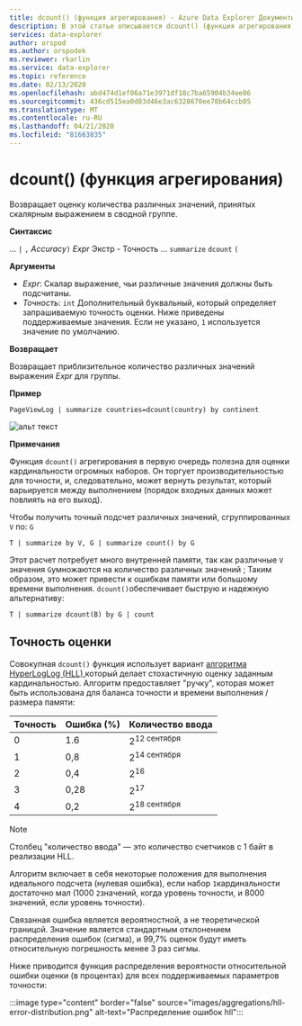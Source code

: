 ```yaml
---
title: dcount() (функция агрегирования) - Azure Data Explorer Документы Майкрософт
description: В этой статье описывается dcount() (функция агрегирования) в Azure Data Explorer.
services: data-explorer
author: orspod
ms.author: orspodek
ms.reviewer: rkarlin
ms.service: data-explorer
ms.topic: reference
ms.date: 02/13/2020
ms.openlocfilehash: abd474d1ef06a71e3971df18c7ba65904b34ee06
ms.sourcegitcommit: 436cd515ea0d83d46e3ac6328670ee78b64ccb05
ms.translationtype: MT
ms.contentlocale: ru-RU
ms.lasthandoff: 04/21/2020
ms.locfileid: "81663835"
---
```

# <a name="dcount-aggregation-function"></a>dcount() (функция агрегирования)

Возвращает оценку количества различных значений, принятых скалярным выражением в сводной группе.

**Синтаксис**

... `|` `,` *Accuracy*`)` *Expr* Экстр - Точность ... `summarize` `dcount` `(`

**Аргументы**

* *Expr*: Скалар выражение, чьи различные значения должны быть подсчитаны.
* *Точность*: `int` Дополнительный буквальный, который определяет запрашиваемую точность оценки. Ниже приведены поддерживаемые значения. Если не указано, `1` используется значение по умолчанию.

**Возвращает**

Возвращает приблизительное количество различных значений выражения *Expr* для группы.

**Пример**

```kusto
PageViewLog | summarize countries=dcount(country) by continent
```

![альт текст](./images/aggregations/dcount.png "dcount")

**Примечания**

Функция `dcount()` агрегирования в первую очередь полезна для оценки кардинальности огромных наборов. Он торгует производительностью для точности, и, следовательно, может вернуть результат, который варьируется между выполнением (порядок входных данных может повлиять на его выход).

Чтобы получить точный подсчет различных значений, сгруппированных `V` по: `G`

```kusto
T | summarize by V, G | summarize count() by G
```

Этот расчет потребует много внутренней памяти, так как различные `V` значения `G`умножаются на количество различных значений ; Таким образом, это может привести к ошибкам памяти или большому времени выполнения. `dcount()`обеспечивает быструю и надежную альтернативу:

```kusto
T | summarize dcount(B) by G | count
```

## <a name="estimation-accuracy"></a>Точность оценки

Совокупная `dcount()` функция использует вариант [алгоритма HyperLogLog (HLL),](https://en.wikipedia.org/wiki/HyperLogLog)который делает стохастичную оценку заданным кардинальностью. Алгоритм предоставляет "ручку", которая может быть использована для баланса точности и времени выполнения / размера памяти:

|Точность|Ошибка (%)|Количество ввода   |
|--------|---------|--------------|
|       0|      1.6|2<sup>12 сентября</sup>|
|       1|      0,8|2<sup>14 сентября</sup>|
|       2|      0,4|2<sup>16</sup>|
|       3|     0,28|2<sup>17</sup>|
|       4|      0,2|2<sup>18 сентября</sup>|

> [!NOTE]
> Столбец "количество ввода" — это количество счетчиков с 1 байт в реализации HLL.

Алгоритм включает в себя некоторые положения для выполнения идеального подсчета (нулевая ошибка), если набор `1`кардинальности достаточно мал (1000 `2`значений, когда уровень точности, и 8000 значений, если уровень точности).

Связанная ошибка является вероятностной, а не теоретической границой. Значение является стандартным отклонением распределения ошибок (сигма), и 99,7% оценок будут иметь относительную погрешность менее 3 раз сигмы.

Ниже приводится функция распределения вероятности относительной ошибки оценки (в процентах) для всех поддерживаемых параметров точности:

:::image type="content" border="false" source="images/aggregations/hll-error-distribution.png" alt-text="Распределение ошибок hll":::
